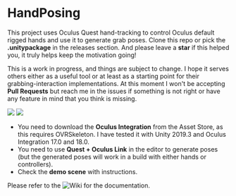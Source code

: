 # HandPosing
This project uses Oculus Quest hand-tracking to control Oculus default rigged hands and use it to generate grab poses. Clone this repo or pick the **.unitypackage** in the releases section. And please leave a **star** if this helped you, it truly helps keep the motivation going!

This is a work in progress, and things are subject to change. I hope it serves others either as a useful tool or at least as a starting point for their grabbing-interaction implementations. At this moment I won't be accepting **Pull Requests** but reach me in the issues if something is not right or have any feature in mind that you think is missing.

![](https://user-images.githubusercontent.com/4976810/86815186-a97c5280-c082-11ea-9df2-8c45a28f06e7.gif)
![](https://user-images.githubusercontent.com/4976810/86817608-856e4080-c085-11ea-8210-d280904f5d00.gif)

- You need to download the **Oculus Integration** from the Asset Store, as this requires OVRSkeleton. I have tested it with Unity 2019.3 and Oculus Integration 17.0 and 18.0.
- You need to use **Quest + Oculus Link** in the editor to generate poses (but the generated poses will work in a build with either hands or controllers).
- Check the **demo scene** with instructions.


Please refer to the ![Wiki](https://github.com/MephestoKhaan/HandPosing/wiki) for the documentation.
